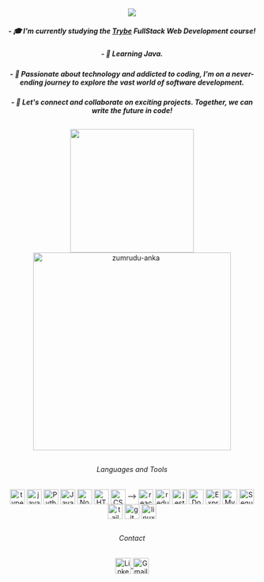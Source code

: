 <h1 align="center">
  <a href="https://git.io/typing-svg">
    <img src="https://readme-typing-svg.herokuapp.com/?lines=Hello+World!;+Happy+to+see+you+here+!!;+I+am+Lucas+Matos!;&center=true&size=15">
  </a>

<h5 align="center"> - 🎓 I'm currently studying the <a href="https://www.betrybe.com/"><i>Trybe</i></a> FullStack Web Development course!</h5>
<h5 align="center"> - 🧠 Learning Java. </h5>
<h5 align="center"> - 🚀 Passionate about technology and addicted to coding, I'm on a never-ending journey to explore the vast world of software development. </h5>
<h5 align="center"> - 🔗 Let's connect and collaborate on exciting projects. Together, we can write the future in code! </h5>

##

<div align=center>
  <a href="https://github.com/anuraghazra/github-readme-stats">
    <img width=250 align="center" src="https://github-readme-stats.vercel.app/api/top-langs/?username=lucaslmatos&count_private=true&hide=c%23,powershell,Mathematica,Ruby,Objective-C,Objective-C%2b%2b,Cuda&title_color=61dafb&text_color=ffffff&icon_color=61dafb&bg_color=20232a&langs_count=8&layout=compact&border_color=61dafb&hide_border=true" />
    <a href="https://github.com/denvercoder1/github-readme-streak-stats" title="Go to Source">
    <img align="center" width=400 src="https://github-readme-streak-stats.herokuapp.com/?user=lucaslmatos&count_private=true&theme=react&border=61dafb&hide_border=true" alt="zumrudu-anka" />
  </a>
</div>

##

<div align="center">
  <h6 align="center">Languages and Tools</h6>         
    <img align="center" alt="typescript" width="30" src="https://skillicons.dev/icons?i=ts" />
    <img align="center" alt="javascript" width="30" src="https://skillicons.dev/icons?i=js" />
    <img align="center" alt="Python" width="30" src="https://skillicons.dev/icons?i=py" />
     <img align="center" alt="Java" width="30" src="https://skillicons.dev/icons?i=java" />
    <img align="center" alt="Node.js" width="30" src="https://skillicons.dev/icons?i=nodejs" />
    <img align="center" alt="HTML" width="30" src="https://skillicons.dev/icons?i=html" />
    <img align="center" alt="CSS" width="30" src="https://skillicons.dev/icons?i=css" /> -->
    <img align="center" alt="react" width="30" src="https://skillicons.dev/icons?i=react" />
    <img align="center" alt="redux" width="30" src="https://skillicons.dev/icons?i=redux" />
    <img align="center" alt="jest" width="30" src="https://skillicons.dev/icons?i=jest" />
    <img align="center" alt="Docker" width="30" src="https://skillicons.dev/icons?i=docker" />
    <img align="center" alt="Express" width="30" src="https://skillicons.dev/icons?i=express" />
    <img align="center" alt="MySQL" width="30" src="https://skillicons.dev/icons?i=mysql" />
    <img align="center" alt="Sequelize" width="30" src="https://skillicons.dev/icons?i=sequelize" />
    <img align="center" alt="tailwind" width="30" src="https://skillicons.dev/icons?i=tailwind" />
    <img align="center" alt="git" width="30" src="https://skillicons.dev/icons?i=git" />
    <img align="center" alt="linux" width="30" src="https://skillicons.dev/icons?i=linux" />
</div>

##

<div align="center">
  <h6 align="center">Contact</h6>
  <a href="https://www.linkedin.com/in/lucas-l-matos/" target="_blank">
    <img align="center" alt="Linkedin" height="32" src="https://img.shields.io/static/v1?message=LinkedIn&logo=linkedin&label=&color=282A36&logoColor=61dafb&labelColor=&style=for-the-badge" />
  </a>
  <a href="mailto:lucaslmatos18@gmail.com" target="_blank">
    <img align="center" alt="Gmail" height="32" src="https://img.shields.io/static/v1?message=Gmail&logo=gmail&label=&color=282A36&logoColor=61dafb&labelColor=&style=for-the-badge" />
  </a>
</div>
<!--
**lucaslmatos/lucaslmatos** is a ✨ _special_ ✨ repository because its `README.md` (this file) appears on your GitHub profile.

Here are some ideas to get you started:

- 🔭 I’m currently working on ...
- 🌱 I’m currently learning ...
- 👯 I’m looking to collaborate on ...
- 🤔 I’m looking for help with ...
- 💬 Ask me about ...
- 📫 How to reach me: ...
- 😄 Pronouns: ...
- ⚡ Fun fact: ...
-->

